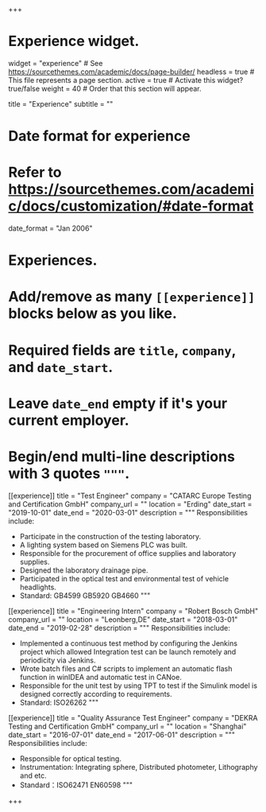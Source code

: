 +++
# Experience widget.
widget = "experience"  # See https://sourcethemes.com/academic/docs/page-builder/
headless = true  # This file represents a page section.
active = true  # Activate this widget? true/false
weight = 40  # Order that this section will appear.

title = "Experience"
subtitle = ""

# Date format for experience
#   Refer to https://sourcethemes.com/academic/docs/customization/#date-format
date_format = "Jan 2006"

# Experiences.
#   Add/remove as many `[[experience]]` blocks below as you like.
#   Required fields are `title`, `company`, and `date_start`.
#   Leave `date_end` empty if it's your current employer.
#   Begin/end multi-line descriptions with 3 quotes `"""`.
[[experience]]
  title = "Test Engineer"
  company = "CATARC Europe Testing and Certification GmbH"
  company_url = ""
  location = "Erding"
  date_start = "2019-10-01"
  date_end = "2020-03-01"
  description = """
  Responsibilities include:
  
  * Participate in the construction of the testing laboratory. 
  * A lighting system based on Siemens PLC was built.
  * Responsible for the procurement of office supplies and laboratory supplies.
  * Designed the laboratory drainage pipe. 
  * Participated in the optical test and environmental test of vehicle headlights.
  * Standard: GB4599 GB5920 GB4660
  """

[[experience]]
  title = "Engineering Intern"
  company = "Robert Bosch GmbH"
  company_url = ""
  location = "Leonberg,DE"
  date_start = "2018-03-01"
  date_end = "2019-02-28"
  description = """
  Responsibilities include:
  
  * Implemented a continuous test method by configuring the Jenkins project which allowed Integration test can be launch remotely and periodicity via Jenkins. 
  * Wrote batch files and C# scripts to implement an automatic flash function in winIDEA and automatic test in CANoe.
  * Responsible for the unit test by using TPT to test if the Simulink model is designed correctly according to requirements.
  * Standard: ISO26262
  """

[[experience]]
  title = "Quality Assurance Test Engineer"
  company = "DEKRA Testing and Certification GmbH"
  company_url = ""
  location = "Shanghai"
  date_start = "2016-07-01"
  date_end = "2017-06-01"
  description = """
  Responsibilities include:
  
  * Responsible for optical testing.
  * Instrumentation: Integrating sphere,	Distributed photometer,	Lithography and etc.
  * Standard：ISO62471 EN60598
  """


+++
